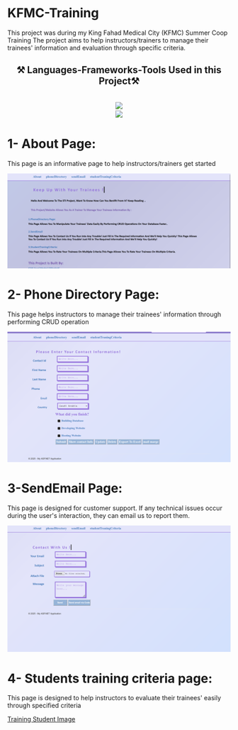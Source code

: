 # KFMC-Training

This project was during my King Fahad Medical City (KFMC) Summer Coop Training
The project aims to help instructors/trainers to manage their trainees' information and evaluation through specific criteria.


<h2 align="center">⚒️ Languages-Frameworks-Tools Used in this Project⚒️</h2>
<br/>
<div align="center">
    <img src="https://skillicons.dev/icons?i=bootstrap,visualstudio,dotnet" />
  <br>
    <img src="https://skillicons.dev/icons?i=html,css,mysql,cs" />
</div>


# 1- About Page:
This page is an informative page to help instructors/trainers get started

![About Page](https://github.com/xAseelx/KFMC-Training/blob/main/About-Page.png)

# 2- Phone Directory Page:
This page helps instructors to manage their trainees' information through performing CRUD operation

![Phone Directory](https://github.com/xAseelx/KFMC-Training/blob/main/Phone-Directory.png)

# 3-SendEmail Page:
This page is designed for customer support. If any technical issues occur during the user's interaction, they can email us to report them.

![Send Email](https://github.com/xAseelx/KFMC-Training/blob/main/Send-Email.png)

# 4- Students training criteria page:
This page is designed to help instructors to evaluate their trainees' easily through specified criteria 

[Training Student Image](https://github.com/xAseelx/KFMC-Training/blob/main/Training-Student.png)
